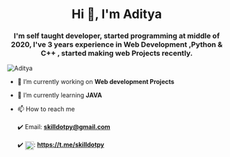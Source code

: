 <h1 align="center">Hi 👋, I'm Aditya</h1>
<h3 align="center">I'm self taught developer, started programming at middle of 2020, I've 3 years experience in Web Development ,Python & C++ , started making web Projects recently.
</h3>

<p align="left"> <img src="https://komarev.com/ghpvc/?username=c-cyril-l" alt="Aditya" /> </p>

- 🔭 I’m currently working on **Web development Projects**

- 🌱 I’m currently learning **JAVA**

- 📫 How to reach me <br/> <br/>
  :heavy_check_mark: Email: **skilldotpy@gmail.com**  <br/> <br/>
  :heavy_check_mark: <img align="center" src="https://cdn.jsdelivr.net/npm/simple-icons@3.0.1/icons/telegram.svg" alt="cryildouglas" height="20" width="20" />: **https://t.me/skilldotpy**  <br /> <br />

<br />








